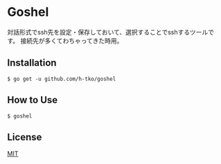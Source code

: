# Goshel

対話形式でssh先を設定・保存しておいて、選択することでsshするツールです。
接続先が多くてわちゃってきた時用。

## Installation

```
$ go get -u github.com/h-tko/goshel
```

## How to Use

```
$ goshel
```

## License

[MIT](https://github.com/h-tko/goshel/LICENSE)
